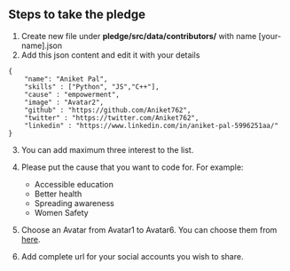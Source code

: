## Steps to take the pledge

1. Create new file under **pledge/src/data/contributors/** with name [your-name].json
2. Add this json content and edit it with your details

```
{
    "name": "Aniket Pal",
    "skills" : ["Python", "JS","C++"],
    "cause" : "empowerment",
    "image" : "Avatar2",
    "github" : "https://github.com/Aniket762",
    "twitter" : "https://twitter.com/Aniket762",
    "linkedin" : "https://www.linkedin.com/in/aniket-pal-5996251aa/"
}
```

3. You can add maximum three interest to the list.

4. Please put the cause that you want to code for. For example:

   - Accessible education
   - Better health
   - Spreading awareness
   - Women Safety

5. Choose an Avatar from Avatar1 to Avatar6. You can choose them from [here](../static/images/avatar/).

6. Add complete url for your social accounts you wish to share.


